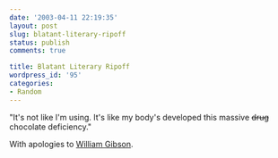 ```yaml
---
date: '2003-04-11 22:19:35'
layout: post
slug: blatant-literary-ripoff
status: publish
comments: true

title: Blatant Literary Ripoff
wordpress_id: '95'
categories:
- Random
---
```


> 
"It's not like I'm using. It's like my body's developed this massive <del>drug</del> chocolate deficiency."



With apologies to [William Gibson](http://www.williamgibsonbooks.com/).
